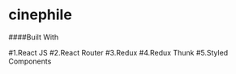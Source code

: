 # cinephile

####Built With

#1.React JS
#2.React Router
#3.Redux
#4.Redux Thunk
#5.Styled Components
